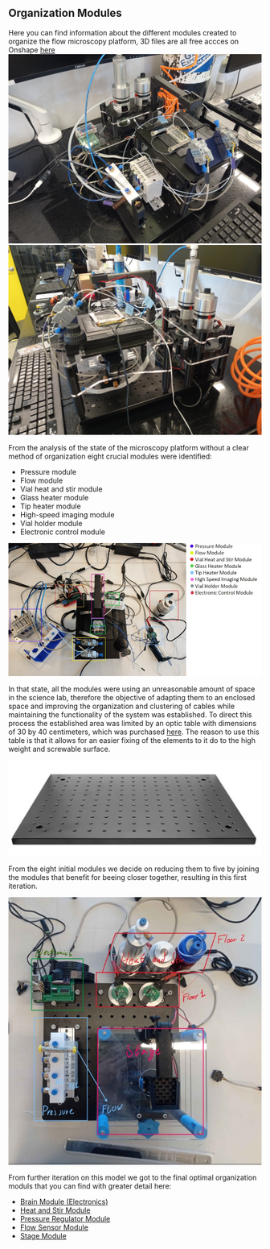 ## Organization Modules 
Here you can find information about the different modules created to organize the flow microscopy platform, 3D files are all free accces on Onshape [here](https://cad.onshape.com/documents/959fee0bf6a5bfe78f1dda97/w/e657b641acef5b36bf9099ee/e/20e65f96ae81a38be57a4961)
<img src="Images/Setupview1.jpeg" width="600"> 
<img src="Images/Setupview2.jpeg" width="600"> 

From the analysis of the state of the microscopy platform without a clear method of organization eight crucial modules were identified:
- Pressure module
- Flow module
- Vial heat and stir module
- Glass heater module
- Tip heater module
- High-speed imaging module 
- Vial holder module 
- Electronic control module
  
<img src="Images/InitialModules.jpg" width="600"> 

In that state, all the modules were using an unreasonable amount of space in the science lab, therefore the objective of adapting them to an enclosed space and improving the organization and clustering of cables while maintaining the functionality of the system was established. To direct this process the established area was limited by an optic table with dimensions of 30 by 40 centimeters, which was purchased [here](https://es.aliexpress.com/item/1005005133684496.html?spm=a2g0o.order_list.order_list_main.145.b227194dLrgZ7B&gatewayAdapt=glo2esp). The reason to use this table is that it allows for an easier fixing of the elements to it do to the high weight and screwable surface.

<img src="Images/30x40 Plate.jpg" width="600"> 

From the eight initial modules we decide on reducing them to five by joining the modules that benefit for beeing closer together, resulting in this first iteration.

<img src="Images/Itaration1.jpg" width="600"> 

From further iteration on this model we got to the final optimal organization moduls that you can find with greater detail here:
- [Brain Module (Electronics)](Brain_Module/Readme.md)
- [Heat and Stir Module](Heat_Stir_Module/Readme.md)
- [Pressure Regulator Module](Pressure_Module/Readme.md)
- [Flow Sensor Module](Flow_Module/Readme.md)
- [Stage Module](Stage_Module/Readme.md) 
